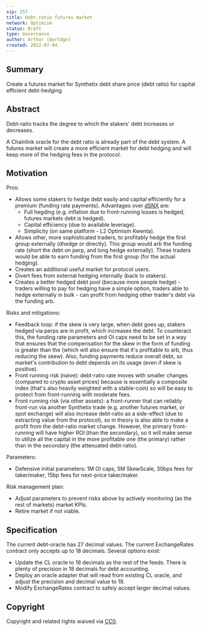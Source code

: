 ```yaml
---
sip: 257
title: Debt-ratio futures market  
network: Optimism
status: Draft
type: Governance
author: Arthur (@artdgn)
created: 2022-07-04
---
```


## Summary

Create a futures market for Synthetix debt share price (debt ratio) for capital efficient debt-hedging.

## Abstract

Debt-ratio tracks the degree to which the stakers' debt increases or decreases. 

A Chainlink oracle for the debt ratio is already part of the debt system. A futures market will create a more efficient market for debt hedging
and will keep more of the hedging fees in the protocol.

## Motivation

Pros:
- Allows some stakers to hedge debt easily and capital efficiently for a premium (funding rate payments). Advantages over 
[dSNX](https://docs.dhedge.org/dhedge-original-pools/v2-snx-debt-mirror) are: 
  - Full hegding (e.g. inflation due to front-running losses is hedged, futures markets debt is hedged).
  - Capital efficiency (due to available leverage).
  - Simplicity (on same platform - L2 Optimism Kwenta).
- Allows other, more sophisticated traders, to profitably hedge the first group externally (dhedge or directly). This group would arb the funding rate (short the debt on perp, and long hedge externally). These traders would be able to earn funding from the first group (for the actual hedging).
- Creates an additional useful market for protocol users.
- Divert fees from external hedging internally (back to stakers).
- Creates a better hedged debt pool (because more people hedge) - traders willing to pay for hedging have a simple option, traders able
to hedge externally in bulk - can profit from hedging other trader's debt via the funding arb.

Risks and mitigations:
- Feedback loop: if the skew is very large, when debt goes up, stakers hedged via perps are in profit, which increases the debt. To counteract this, the funding rate parameters and OI caps need to be set in a way that ensures that the compensation for the skew in the form of funding is greater than the (which will also ensure that it's profitable to arb, thus reducing the skew). Also, funding payments reduce overall debt, so market's contribution to debt depends on its usage (even if skew is positive).
- Front running risk (naive): debt-ratio rate moves with smaller changes (compared to crypto asset prices) because is essentially a composite index (that's also heavily weighted with a stable-coin) so will be easy to protect from front-running with moderate fees.
- Front running risk (via other assets): a front-runner that can reliably front-run via another Synthetix trade (e.g. another futures market, or spot exchange) will also increase debt-ratio as a side-effect (due to extracting value from the protocol), so in theory is also able to make a profit from the debt-ratio market change. However, the primary front-running will have higher ROI (than the secondary), so it will make sense to utilize all the capital in the more profitable one (the primary) rather than in the secondary (the attenuated debt-ratio).

Parameters:
- Defensive initial parameters: 1M OI caps, 5M SkewScale, 30bps fees for taker/maker, 15bp fees for next-price taker/maker.   

Risk management plan:
- Adjust parameters to prevent risks above by actively monitoring (as the rest of markets) market KPIs. 
- Retire market if not viable.

## Specification

The current debt-oracle has 27 decimal values. The current ExchangeRates contract only accepts up to 18 decimals. Several options exist:
- Update the CL oracle to 18 decimals as the rest of the feeds. There is plenty of precision in 18 decimals for debt accounting.
- Deploy an oracle adapter that will read from existing CL oracle, and adjust the precision and decimal value to 18.  
- Modify ExchangeRates contract to safely accept larger decimal values.

## Copyright

Copyright and related rights waived via [CC0](https://creativecommons.org/publicdomain/zero/1.0/).
